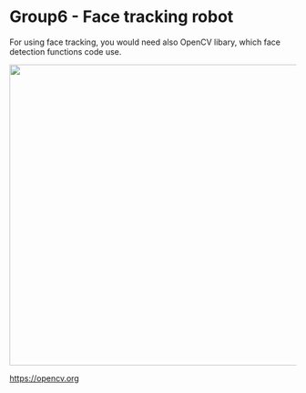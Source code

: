 # Group6 - Face tracking robot

For using face tracking, you would need also OpenCV libary, which face detection functions code use. 

<img src="https://miro.medium.com/max/1024/1*wFcEuz4CtvdgJUW-mkKvZg.jpeg" width="528" />

https://opencv.org

